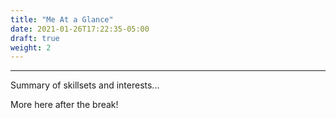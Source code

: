 ```yaml
---
title: "Me At a Glance"
date: 2021-01-26T17:22:35-05:00
draft: true
weight: 2
---
```


---

Summary of skillsets and interests...

<!--more-->

More here after the break!
